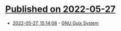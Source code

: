 # [Published on 2022-05-27](index.md)

* [2022-05-27, 15:14:08](https://news.ycombinator.com/item?id=31530538) - [GNU Guix System](https://en.wikipedia.org/wiki/GNU_Guix_System)
